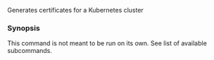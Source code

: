 
Generates certificates for a Kubernetes cluster

### Synopsis


This command is not meant to be run on its own. See list of available subcommands.


